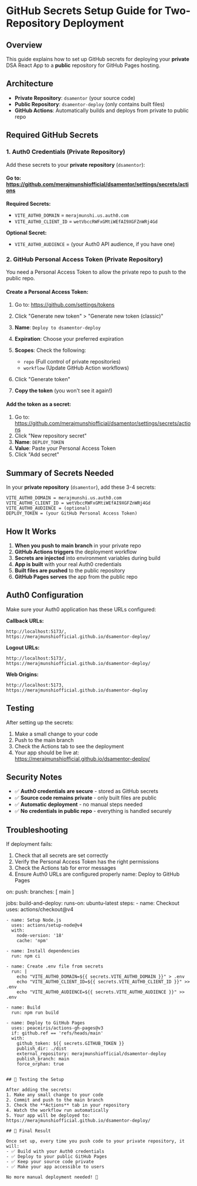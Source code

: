 # GitHub Secrets Setup Guide for Two-Repository Deployment

## Overview
This guide explains how to set up GitHub secrets for deploying your **private** DSA React App to a **public** repository for GitHub Pages hosting.

## Architecture
- **Private Repository**: `dsamentor` (your source code)
- **Public Repository**: `dsamentor-deploy` (only contains built files)
- **GitHub Actions**: Automatically builds and deploys from private to public repo

## Required GitHub Secrets

### 1. Auth0 Credentials (Private Repository)
Add these secrets to your **private repository** (`dsamentor`):

#### Go to: https://github.com/merajmunshiofficial/dsamentor/settings/secrets/actions

**Required Secrets:**
- `VITE_AUTH0_DOMAIN` = `merajmunshi.us.auth0.com`
- `VITE_AUTH0_CLIENT_ID` = `wetVbccRWFxGMtiWEfAI9XGFZnWRj4Gd`

**Optional Secret:**
- `VITE_AUTH0_AUDIENCE` = (your Auth0 API audience, if you have one)

### 2. GitHub Personal Access Token (Private Repository)
You need a Personal Access Token to allow the private repo to push to the public repo.

#### Create a Personal Access Token:
1. Go to: https://github.com/settings/tokens
2. Click "Generate new token" > "Generate new token (classic)"
3. **Name**: `Deploy to dsamentor-deploy`
4. **Expiration**: Choose your preferred expiration
5. **Scopes**: Check the following:
   - `repo` (Full control of private repositories)
   - `workflow` (Update GitHub Action workflows)

6. Click "Generate token"
7. **Copy the token** (you won't see it again!)

#### Add the token as a secret:
1. Go to: https://github.com/merajmunshiofficial/dsamentor/settings/secrets/actions
2. Click "New repository secret"
3. **Name**: `DEPLOY_TOKEN`
4. **Value**: Paste your Personal Access Token
5. Click "Add secret"

## Summary of Secrets Needed

In your **private repository** (`dsamentor`), add these 3-4 secrets:

```
VITE_AUTH0_DOMAIN = merajmunshi.us.auth0.com
VITE_AUTH0_CLIENT_ID = wetVbccRWFxGMtiWEfAI9XGFZnWRj4Gd
VITE_AUTH0_AUDIENCE = (optional)
DEPLOY_TOKEN = (your GitHub Personal Access Token)
```

## How It Works

1. **When you push to main branch** in your private repo
2. **GitHub Actions triggers** the deployment workflow
3. **Secrets are injected** into environment variables during build
4. **App is built** with your real Auth0 credentials
5. **Built files are pushed** to the public repository
6. **GitHub Pages serves** the app from the public repo

## Auth0 Configuration

Make sure your Auth0 application has these URLs configured:

**Callback URLs:**
```
http://localhost:5173/, https://merajmunshiofficial.github.io/dsamentor-deploy/
```

**Logout URLs:**
```
http://localhost:5173/, https://merajmunshiofficial.github.io/dsamentor-deploy/
```

**Web Origins:**
```
http://localhost:5173, https://merajmunshiofficial.github.io/dsamentor-deploy
```

## Testing

After setting up the secrets:
1. Make a small change to your code
2. Push to the main branch
3. Check the Actions tab to see the deployment
4. Your app should be live at: https://merajmunshiofficial.github.io/dsamentor-deploy/

## Security Notes

- ✅ **Auth0 credentials are secure** - stored as GitHub secrets
- ✅ **Source code remains private** - only built files are public
- ✅ **Automatic deployment** - no manual steps needed
- ✅ **No credentials in public repo** - everything is handled securely

## Troubleshooting

If deployment fails:
1. Check that all secrets are set correctly
2. Verify the Personal Access Token has the right permissions
3. Check the Actions tab for error messages
4. Ensure Auth0 URLs are configured properly
name: Deploy to GitHub Pages

on:
  push:
    branches: [ main ]

jobs:
  build-and-deploy:
    runs-on: ubuntu-latest
    steps:
    - name: Checkout
      uses: actions/checkout@v4
      
    - name: Setup Node.js
      uses: actions/setup-node@v4
      with:
        node-version: '18'
        cache: 'npm'
        
    - name: Install dependencies
      run: npm ci

    - name: Create .env file from secrets
      run: |
        echo "VITE_AUTH0_DOMAIN=${{ secrets.VITE_AUTH0_DOMAIN }}" > .env
        echo "VITE_AUTH0_CLIENT_ID=${{ secrets.VITE_AUTH0_CLIENT_ID }}" >> .env
        echo "VITE_AUTH0_AUDIENCE=${{ secrets.VITE_AUTH0_AUDIENCE }}" >> .env
      
    - name: Build
      run: npm run build
      
    - name: Deploy to GitHub Pages
      uses: peaceiris/actions-gh-pages@v3
      if: github.ref == 'refs/heads/main'
      with:
        github_token: ${{ secrets.GITHUB_TOKEN }}
        publish_dir: ./dist
        external_repository: merajmunshiofficial/dsamentor-deploy
        publish_branch: main
        force_orphan: true
```

## 🔧 Testing the Setup

After adding the secrets:
1. Make any small change to your code
2. Commit and push to the main branch
3. Check the **Actions** tab in your repository
4. Watch the workflow run automatically
5. Your app will be deployed to: https://merajmunshiofficial.github.io/dsamentor-deploy/

## 🎉 Final Result

Once set up, every time you push code to your private repository, it will:
- ✅ Build with your Auth0 credentials
- ✅ Deploy to your public GitHub Pages
- ✅ Keep your source code private
- ✅ Make your app accessible to users

No more manual deployment needed! 🚀
